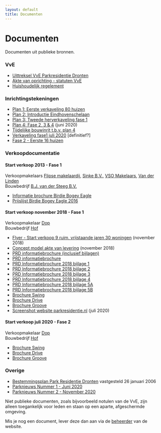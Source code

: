 ```yaml
---
layout: default
title: Documenten
---
```


<div class="home">
	<h1 class="pageTitle">Documenten</h1>
	<p class="intro">Documenten uit publieke bronnen.</p>
	<h3>VvE</h3>
	<ul>
		<li><a href="{{ '/docs/vve/Uittreksel VvE Park Residentie Dronten.pdf' | prepend: site.baseurl }}" target="_blank">Uittreksel VvE Parkresidentie Dronten</a></li>
        <li><a href="{{ '/docs/vve/Akte van oprichting - statuten VvE.pdf' | prepend: site.baseurl }}" target="_blank">Akte van oprichting - statuten VvE</a></li>
        <li><a href="{{ '/docs/vve/Huishoudelijk regelement.pdf' | prepend: site.baseurl }}" target="_blank">Huishoudelijk regelement</a></li>
  	</ul>  	
  	<h3>Inrichtingstekeningen</h3>
  	<ul>
  	    <li><a href="{{ '/docs/inrichting/verkaveling-plan1.jpg' | prepend: site.baseurl }}" target="_blank">Plan 1: Eerste verkaveling 80 huizen</a></li>
  	    <li><a href="{{ '/docs/inrichting/verkaveling-plan2.png' | prepend: site.baseurl }}" target="_blank">Plan 2: Introductie Eindhovenschelaan</a></li>
  	    <li><a href="{{ '/docs/inrichting/verkaveling-plan3.jpg' | prepend: site.baseurl }}" target="_blank">Plan 3: Tweede herverkaveling fase 1</a></li>
  	    <li><a href="{{ '/docs/inrichting/verkaveling-plan4.png' | prepend: site.baseurl }}" target="_blank">Plan 4: Fase 2, 3 & 4</a> (juni 2020)</li>  	    
  	    <li><a href="{{ '/docs/inrichting/PRD Ansjovisweg inrit.pdf' | prepend: site.baseurl }}" target="_blank">Tijdelijke bouwinrit t.b.v. plan 4</a></li>
  	    <li><a href="{{ '/docs/inrichting/verkaveling-fase1-2020.jpg' | prepend: site.baseurl }}" target="_blank">Verkaveling fase1 juli 2020</a> [definitief?]</li>
  	    <li><a href="{{ '/docs/inrichting/fase2.jpg' | prepend: site.baseurl }}" target="_blank">Fase 2 - Eerste 16 huizen</a></li>
  	</ul>            	
	<h3>Verkoopdocumentatie</h3>
	<h4>Start verkoop 2013 - Fase 1</h4>
	<p>Verkoopmakelaars <a href="https://www.flipse.nu/" target="_blank">Flipse makelaardij</a>, 
	<a href="https://www.sinkemakelaardij.nl/" target="_blank">Sinke B.V.</a>, 
	<a href="https://www.vsomakelaars.nl/40-d56e/makelaar-dronten" target="_blank">VSO Makelaars</a>, 
	<a href="https://www.vanderlinden.nl/" target="_blank">Van der Linden</a> <br/> 
	Bouwbedrijf <a href="http://www.bjvandersteeg.nl/" target="_blank">B.J. van der Steeg B.V.</a></p>
	<ul>
		<li><a href="{{ '/docs/verkoop/fase1/Informatiebrochure - Bogey Birdie Eagle.pdf' | prepend: site.baseurl }}" target="_blank">Informatie brochure Birdie Bogey Eagle</a></li> 
		<li><a href="{{ '/docs/verkoop/fase1/prijslijst-parkresidentie-2016.pdf' | prepend: site.baseurl }}" target="_blank">Prijslijst Birdie Bogey Eagle 2016</a></li> 
	</ul>
	<h4>Start verkoop november 2018 - Fase 1</h4>
		<p>Verkoopmakelaar <a href="https://dop.nl/product/dronten/" target="_blank">Dop</a> <br/> 
		Bouwbedrijf <a href="https://www.bouwbedrijfhof.nl/" target="_blank">Hof</a></p>
	<ul>
		<li><a href="{{ '/docs/verkoop/fase1/9-nieuwe-woningen-DOP-makelaars.pdf' | prepend: site.baseurl }}" target="_blank">Flyer - Start verkoop 9 ruim, vrijstaande jaren 30 woningen</a> (november 2018)</li>
  		<li><a href="{{ '/docs/verkoop/fase1/20181101 concept model akte van levering Park Residentie Dronten.pdf' | prepend: site.baseurl }}" target="_blank">Concept model akte van levering</a> (november 2018)</li>
  		<li><a href="{{ '/docs/verkoop/fase1/PRD Informatiebrochure inclusief bijlagen.pdf' | prepend: site.baseurl }}" target="_blank">PRD informatiebrochure (inclusief bijlagen)</a></li>
  		<li><a href="{{ '/docs/verkoop/fase1/PRD Informatiebrochure.pdf' | prepend: site.baseurl }}" target="_blank">PRD informatiebrochure</a></li>
  		<li><a href="{{ '/docs/verkoop/fase1/PRD Informatiebrochure 2018 bijlage 1.pdf' | prepend: site.baseurl }}" target="_blank">PRD Informatiebrochure 2018 bijlage 1</a></li>
  		<li><a href="{{ '/docs/verkoop/fase1/PRD Informatiebrochure 2018 bijlage 2.pdf' | prepend: site.baseurl }}" target="_blank">PRD Informatiebrochure 2018 bijlage 2</a></li>
  		<li><a href="{{ '/docs/verkoop/fase1/PRD Informatiebrochure 2018 bijlage 3.pdf' | prepend: site.baseurl }}" target="_blank">PRD Informatiebrochure 2018 bijlage 3</a></li>
  		<li><a href="{{ '/docs/verkoop/fase1/PRD Informatiebrochure 2018 bijlage 4.pdf' | prepend: site.baseurl }}" target="_blank">PRD Informatiebrochure 2018 bijlage 4</a></li>
  		<li><a href="{{ '/docs/verkoop/fase1/PRD Informatiebrochure 2018 bijlage 5 A.pdf' | prepend: site.baseurl }}" target="_blank">PRD Informatiebrochure 2018 bijlage 5A</a></li>
  		<li><a href="{{ '/docs/verkoop/fase1/PRD Informatiebrochure 2018 bijlage 5 B.pdf' | prepend: site.baseurl }}" target="_blank">PRD Informatiebrochure 2018 bijlage 5B</a></li>
  		<li><a href="{{ '/docs/verkoop/fase1/Dronten-Park-Residentie-type-Swing-brochure6.pdf' | prepend: site.baseurl }}" target="_blank">Brochure Swing</a></li>
  		<li><a href="{{ '/docs/verkoop/fase1/Dronten-Park-Residentie-type-Drive-brochure6.pdf' | prepend: site.baseurl }}" target="_blank">Brochure Drive</a></li>
  		<li><a href="{{ '/docs/verkoop/fase1/Dronten-Park-Residentie-type-Groove-brochure5.pdf' | prepend: site.baseurl }}" target="_blank">Brochure Groove</a></li>
		<li><a href="{{ '/docs/verkoop/fase1/Parkresidentie Dronten Luxe villa s met diverse mogelijkheden.png' | prepend: site.baseurl }}" target="_blank">Screenshot website parkresidentie.nl</a> (juli 2020)</li>
  	</ul>
    <h4>Start verkoop juli 2020 - Fase 2</h4>
		<p>Verkoopmakelaar <a href="https://dop.nl/product/dronten/" target="_blank">Dop</a> <br/> 
		Bouwbedrijf <a href="https://www.bouwbedrijfhof.nl/" target="_blank">Hof</a></p>
    <ul>
  		<li><a href="{{ '/docs/verkoop/fase2/Dronten-Park-Residentie-fase-2-type-Swing-brochure2.pdf' | prepend: site.baseurl }}" target="_blank">Brochure Swing</a></li>
  		<li><a href="{{ '/docs/verkoop/fase2/Dronten-Park-Residentie-fase2-type-Drive-brochure2.pdf' | prepend: site.baseurl }}" target="_blank">Brochure Drive</a></li>
  		<li><a href="{{ '/docs/verkoop/fase2/Dronten-Park-Residentie-fase-2-type-Groove-brochure2.pdf' | prepend: site.baseurl }}" target="_blank">Brochure Groove</a></li>
    </ul>    
	<h3>Overige</h3>
	<ul>
		<li><a href="{{ '/docs/overige/9030 - toelichting + voorschriften bp Parkresidentie.pdf' | prepend: site.baseurl }}" target="_blank">Bestemmingsplan Park Residentie Dronten</a> vastgesteld 26 januari 2006</li>
		<li><a href="{{ '/docs/overige/Park Nieuws nr 1 202006.pdf' | prepend: site.baseurl }}" target="_blank">Parknieuws Nummer 1 - Juni 2020</a></li>
		<li><a href="{{ '/docs/overige/PARK Nieuws nr 2 DEF.pdf' | prepend: site.baseurl }}" target="_blank">Parknieuws Nummer 2 - November 2020</a></li>
  	</ul>
	<p>Niet publieke documenten, zoals bijvoorbeeld notulen van de VvE, zijn alleen toegankelijk voor leden en staan op een aparte, afgeschermde omgeving.</p>
	<p>Mis je nog een document, lever deze dan aan via de <a href="mailto:{{ site.contact.webmaster }}">beheerder</a> van de website.</p>
</div>
